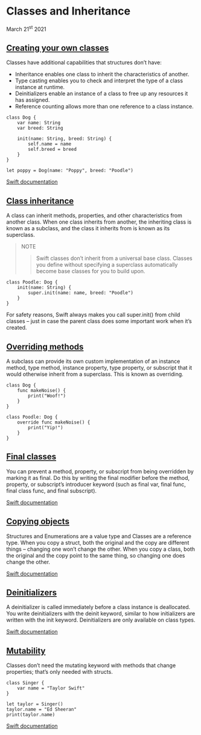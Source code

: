 # Classes and Inheritance

March 21<sup>st</sup> 2021

## [Creating your own classes](https://www.hackingwithswift.com/sixty/8/1/creating-your-own-classes)

Classes have additional capabilities that structures don’t have:

* Inheritance enables one class to inherit the characteristics of another.
* Type casting enables you to check and interpret the type of a class instance at runtime.
* Deinitializers enable an instance of a class to free up any resources it has assigned.
* Reference counting allows more than one reference to a class instance.

~~~
class Dog {
    var name: String
    var breed: String

    init(name: String, breed: String) {
        self.name = name
        self.breed = breed
    }
}

let poppy = Dog(name: "Poppy", breed: "Poodle")
~~~

[Swift documentation](https://docs.swift.org/swift-book/LanguageGuide/ClassesAndStructures.html)

## [Class inheritance](https://www.hackingwithswift.com/sixty/8/2/class-inheritance)

A class can inherit methods, properties, and other characteristics from another class. When one class inherits from another, the inheriting class is known as a subclass, and the class it inherits from is known as its superclass.

>NOTE
>>Swift classes don’t inherit from a universal base class. Classes you define without specifying a superclass automatically become base classes for you to build upon.

~~~
class Poodle: Dog {
    init(name: String) {
        super.init(name: name, breed: "Poodle")
    }
}
~~~

For safety reasons, Swift always makes you call super.init() from child classes – just in case the parent class does some important work when it’s created.

## [Overriding methods](https://www.hackingwithswift.com/sixty/8/3/overriding-methods)

A subclass can provide its own custom implementation of an instance method, type method, instance property, type property, or subscript that it would otherwise inherit from a superclass. This is known as overriding.

~~~
class Dog {
    func makeNoise() {
        print("Woof!")
    }
}

class Poodle: Dog {
    override func makeNoise() {
        print("Yip!")
    }
}
~~~

## [Final classes](https://www.hackingwithswift.com/sixty/8/4/final-classes)

You can prevent a method, property, or subscript from being overridden by marking it as final. Do this by writing the final modifier before the method, property, or subscript’s introducer keyword (such as final var, final func, final class func, and final subscript).

[Swift documentation](https://docs.swift.org/swift-book/LanguageGuide/Inheritance.html)

## [Copying objects](https://www.hackingwithswift.com/sixty/8/5/copying-objects)

Structures and Enumerations are a value type and Classes are a reference type.
When you copy a struct, both the original and the copy are different things – changing one won’t change the other. When you copy a class, both the original and the copy point to the same thing, so changing one does change the other.

[Swift documentation](https://docs.swift.org/swift-book/LanguageGuide/ClassesAndStructures.html)

## [Deinitializers](https://www.hackingwithswift.com/sixty/8/6/deinitializers)

A deinitializer is called immediately before a class instance is deallocated. You write deinitializers with the deinit keyword, similar to how initializers are written with the init keyword. Deinitializers are only available on class types.

[Swift documentation](https://docs.swift.org/swift-book/LanguageGuide/Deinitialization.html)

## [Mutability](https://www.hackingwithswift.com/sixty/8/7/mutability)

Classes don’t need the mutating keyword with methods that change properties; that’s only needed with structs.

~~~
class Singer {
    var name = "Taylor Swift"
}

let taylor = Singer()
taylor.name = "Ed Sheeran"
print(taylor.name)
~~~

[Swift documentation](https://docs.swift.org/swift-book/LanguageGuide/CollectionTypes.html)
